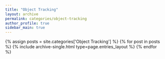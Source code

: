 ```yaml
---
title: "Object Tracking"
layout: archive
permalink: categories/object-tracking
author_profile: true
sidebar_main: true
---
```


{% assign posts = site.categories['Object Tracking'] %}
{% for post in posts %} {% include archive-single.html type=page.entries_layout %} {% endfor %}